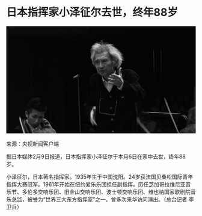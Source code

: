 # 日本指挥家小泽征尔去世，终年88岁

![c0e4845c87a58eb7ea504f41d1ad59d3.jpg](https://raw.githubusercontent.com/qqhsx/qqnews_image/main/2024/02/09/日本指挥家小泽征尔去世，终年88岁/c0e4845c87a58eb7ea504f41d1ad59d3.jpg)

来源：央视新闻客户端

据日本媒体2月9日报道，日本指挥家小泽征尔于本月6日在家中去世，终年88岁。

小泽征尔，日本著名指挥家。1935年生于中国沈阳。24岁获法国贝桑松国际青年指挥大赛冠军。1961年开始在纽约爱乐乐团担任副指挥。历任芝加哥拉维尼亚音乐节、多伦多交响乐团、旧金山交响乐团、波士顿交响乐团、维也纳国家歌剧院音乐总监，被誉为“世界三大东方指挥家”之一。曾多次来华访问演出。（总台记者
李卫兵）

